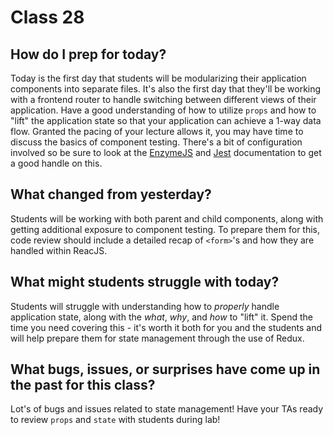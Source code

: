 # Class 28

## How do I prep for today?
Today is the first day that students will be modularizing their application components into separate files.  It's also the first day that they'll be working with a frontend router to handle switching between different views of their application.  Have a good understanding of how to utilize `props` and how to "lift" the application state so that your application can achieve a 1-way data flow. Granted the pacing of your lecture allows it, you may have time to discuss the basics of component testing.  There's a bit of configuration involved so be sure to look at the [EnzymeJS](https://github.com/airbnb/enzyme) and [Jest](https://facebook.github.io/jest/) documentation to get a good handle on this.

## What changed from yesterday?
Students will be working with both parent and child components, along with getting additional exposure to component testing. To prepare them for this, code review should include a detailed recap of `<form>`'s and how they are handled within ReacJS.

## What might students struggle with today?
Students will struggle with understanding how to *properly* handle application state, along with the *what*, *why*, and *how* to "lift" it. Spend the time you need covering this - it's worth it both for you and the students and will help prepare them for state management through the use of Redux.

## What bugs, issues, or surprises have come up in the past for this class?
Lot's of bugs and issues related to state management!  Have your TAs ready to review `props` and `state` with students during lab!